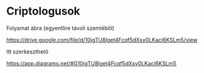 # Criptologusok

Folyamat ábra (egyenlőre távoli szemléből)

https://drive.google.com/file/d/10jgTU8lget4Fcqf5dXsv0LKaci6KSLm5/view

Itt szerkeszthető

https://app.diagrams.net/#G10jgTU8lget4Fcqf5dXsv0LKaci6KSLm5
